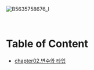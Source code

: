 ![B5635758676_l](https://user-images.githubusercontent.com/80089860/155275060-4375ab8c-15a0-427c-ae67-1c860234c3cf.jpg)

<br>

# Table of Content

- [chapter02.변수와 타입](https://github.com/Jinuk93/TIL/blob/master/Java/Hon_Gong_Java/Chapter02%20%EB%B3%80%EC%88%98%EC%99%80%ED%83%80%EC%9E%85.md)
